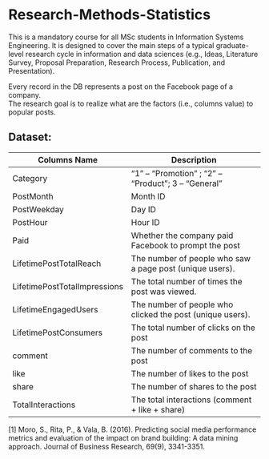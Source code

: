 # Research-Methods-Statistics
This is a mandatory course for all MSc students in Information Systems Engineering. It is designed to cover the main steps of a typical graduate-level research cycle in information and data sciences (e.g., Ideas, Literature Survey, Proposal Preparation, Research Process, Publication, and Presentation).

Every record in the DB represents a post on the Facebook page of a company.    
The research goal is to realize what are the factors (i.e., columns value) to popular posts.

## Dataset:

| Columns Name                  |   Description                                                 |
| ------------------------------|-------------------------------------------------------------- |      
| Category	                    |   “1” – “Promotion” ; “2” – “Product”; 3 – “General”          |
| PostMonth	                    |   Month ID                                                    |
| PostWeekday	                    |   Day ID                                                  |
| PostHour	                    |   Hour ID                                                     |
| Paid	                        |   Whether the company paid Facebook to prompt the post        |
| LifetimePostTotalReach	        |   The number of people who saw a page post (unique users).|
| LifetimePostTotalImpressions	|   The total number of times the post was viewed.              |
| LifetimeEngagedUsers	        |   The number of people who clicked the post (unique users).   |
| LifetimePostConsumers	        |   The total number of clicks on the post                      |
| comment	                        |   The number of comments to the post                      |
| like	                        |   The number of likes to the post                             |
| share	                        |   The number of shares  to the post                           |
| TotalInteractions	            |   The total interactions (comment + like + share)             |

  [1] Moro, S., Rita, P., & Vala, B. (2016). 
  Predicting social media performance metrics and evaluation of the impact on brand building: A data mining approach.
  Journal of Business Research, 69(9), 3341-3351.

